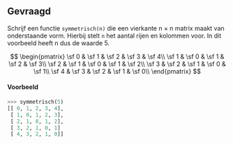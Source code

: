 ## Gevraagd
Schrijf een functie `symmetrisch(n)` die een vierkante n × n matrix maakt van onderstaande vorm. Hierbij stelt `n` het aantal rijen en kolommen voor. In dit voorbeeld heeft n dus de waarde 5.

$$
\begin{pmatrix}
\sf 0 & \sf 1 & \sf 2 & \sf 3 & \sf 4\\
\sf 1 & \sf 0 & \sf 1 & \sf 2 & \sf 3\\
\sf 2 & \sf 1 & \sf 0 & \sf 1 & \sf 2\\
\sf 3 & \sf 2 & \sf 1 & \sf 0 & \sf 1\\
\sf 4 & \sf 3 & \sf 2 & \sf 1 & \sf 0\\
\end{pmatrix}
$$

#### Voorbeeld

```python
>>> symmetrisch(5)
[[ 0, 1, 2, 3, 4],
 [ 1, 0, 1, 2, 3],
 [ 2, 1, 0, 1, 2],
 [ 3, 2, 1, 0, 1]
 [ 4, 3, 2, 1, 0]]
```
